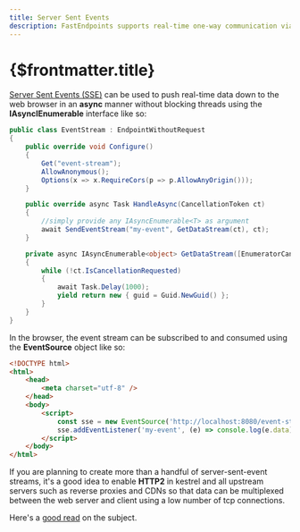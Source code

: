 ```yaml
---
title: Server Sent Events
description: FastEndpoints supports real-time one-way communication via Server-Sent-Events out of the box with very little effort from the developer.
---
```


# {$frontmatter.title}

[Server Sent Events (SSE)](https://developer.mozilla.org/en-US/docs/Web/API/Server-sent_events) can be used to push real-time data down to the web browser in an **async** manner without blocking threads using the **IAsyncIEnumerable** interface like so:


```cs | title="Endpoint.cs"
public class EventStream : EndpointWithoutRequest
{
    public override void Configure()
    {
        Get("event-stream");
        AllowAnonymous();
        Options(x => x.RequireCors(p => p.AllowAnyOrigin()));
    }

    public override async Task HandleAsync(CancellationToken ct)
    {
        //simply provide any IAsyncEnumerable<T> as argument
        await SendEventStream("my-event", GetDataStream(ct), ct);
    }

    private async IAsyncEnumerable<object> GetDataStream([EnumeratorCancellation] CancellationToken ct)
    {
        while (!ct.IsCancellationRequested)
        {
            await Task.Delay(1000);
            yield return new { guid = Guid.NewGuid() };
        }
    }
}
```

In the browser, the event stream can be subscribed to and consumed using the **EventSource** object like so:

```html | title="Index.html"
<!DOCTYPE html>
<html>
	<head>
		<meta charset="utf-8" />
	</head>
	<body>
		<script>
			const sse = new EventSource('http://localhost:8080/event-stream');
			sse.addEventListener('my-event', (e) => console.log(e.data));
		</script>
	</body>
</html>
```

If you are planning to create more than a handful of server-sent-event streams, it's a good idea to enable **HTTP2** in kestrel and all upstream servers such as reverse proxies and CDNs so that data can be multiplexed between the web server and client using a low number of tcp connections.

Here's a [good read](https://ordina-jworks.github.io/event-driven/2021/04/23/SSE-with-HTTP2.html) on the subject.
